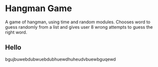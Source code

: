 
# Hangman Game 

A game of hangman, using time and random modules. Chooses word to guess randomly from a list and gives user 8 wrong attempts to guess the right word.

## Hello
bgujbuwebdubwuebdubhuewdhuheudvbuewbguqewd
